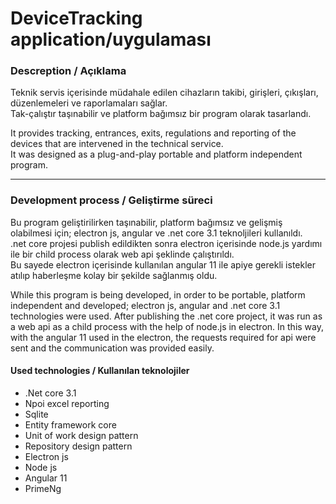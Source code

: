 # DeviceTracking application/uygulaması

<h3>Descreption / Açıklama</h3>
<p>
Teknik servis içerisinde müdahale edilen cihazların takibi, girişleri, çıkışları, düzenlemeleri ve raporlamaları sağlar.<br /> Tak-çalıştır taşınabilir ve platform bağımsız bir program olarak tasarlandı.
</p>
<p>
It provides tracking, entrances, exits, regulations and reporting of the devices that are intervened in the technical service.<br /> It was designed as a plug-and-play portable and platform independent program.
</p>
<hr />

<h3>Development process / Geliştirme süreci</h3>
<p>
 Bu program geliştirilirken taşınabilir, platform bağımsız ve gelişmiş olabilmesi için; electron js, angular ve .net core 3.1 teknoljileri kullanıldı.<br />
.net core projesi publish edildikten sonra electron içerisinde node.js yardımı ile bir child process olarak web api şeklinde çalıştırıldı. <br />
Bu sayede electron içerisinde kullanılan angular 11 ile apiye gerekli istekler atılıp haberleşme kolay bir şekilde sağlanmış oldu.
</p>

<p>
While this program is being developed, in order to be portable, platform independent and developed; electron js, angular and .net core 3.1 technologies were used.
After publishing the .net core project, it was run as a web api as a child process with the help of node.js in electron.
In this way, with the angular 11 used in the electron, the requests required for api were sent and the communication was provided easily.
</p>

<h4>Used technologies / Kullanılan teknolojiler</h4>
<ul>
 <li>.Net core 3.1</li>
 <li>Npoi excel reporting</li>
 <li>Sqlite</li>
 <li>Entity framework core</li>
 <li>Unit of work design pattern</li>
 <li>Repository design pattern</li>
 <li>Electron js</li>
 <li>Node js</li>
 <li>Angular 11</li>
 <li>PrimeNg</li>
</ul>
